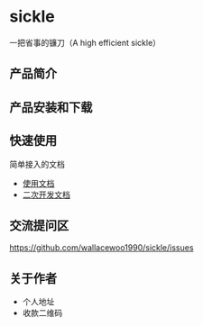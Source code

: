 # sickle
一把省事的镰刀（A high efficient sickle）

## 产品简介

## 产品安装和下载

## 快速使用

 简单接入的文档
 - [使用文档](./doc/use/README.md)
 - [二次开发文档](./doc/dev/README.md)

## 交流提问区

https://github.com/wallacewoo1990/sickle/issues

## 关于作者

- 个人地址
- 收款二维码






















